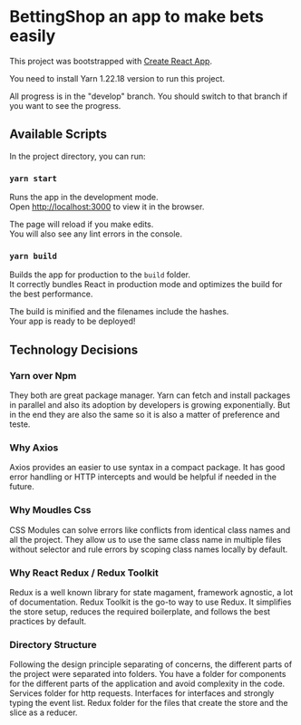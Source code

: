 # BettingShop an app to make bets easily

This project was bootstrapped with [Create React App](https://github.com/facebook/create-react-app).

You need to install Yarn 1.22.18 version to run this project.

All progress is in the "develop" branch. You should switch to that branch if you want to see the progress.

## Available Scripts

In the project directory, you can run:

### `yarn start`

Runs the app in the development mode.\
Open [http://localhost:3000](http://localhost:3000) to view it in the browser.

The page will reload if you make edits.\
You will also see any lint errors in the console.

### `yarn build`

Builds the app for production to the `build` folder.\
It correctly bundles React in production mode and optimizes the build for the best performance.

The build is minified and the filenames include the hashes.\
Your app is ready to be deployed!

## Technology Decisions 

### Yarn over Npm
They both are great package manager. Yarn can fetch and install packages in parallel and also its adoption by developers is growing exponentially. But in the end they are also the same so it is also a matter of preference and teste.

### Why Axios 
Axios provides an easier to use syntax in a compact package. It has good error handling or HTTP intercepts and would be helpful if needed in the future.

### Why Moudles Css
CSS Modules can solve errors like conflicts from identical class names and all the project. They allow us to use the same class name in multiple files without selector and rule errors by scoping class names locally by default.

### Why React Redux / Redux Toolkit
Redux is a well known library for state magament, framework agnostic, a lot of documentation. Redux Toolkit is the go-to way to use Redux. It simplifies the store setup, reduces the required boilerplate, and follows the best practices by default.

### Directory Structure
Following the design principle separating of concerns, the different parts of the project were separated into folders. You have a folder for components for the different parts of the application and avoid complexity in the code. Services folder for http requests. Interfaces for interfaces and strongly typing the event list. Redux folder for the files that create the store and the slice as a reducer.